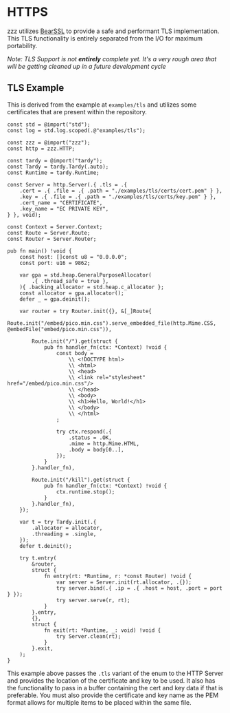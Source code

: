 # HTTPS
zzz utilizes [BearSSL](https://bearssl.org/) to provide a safe and performant TLS implementation. This TLS functionality is entirely separated from the I/O for maximum portability.

*Note: TLS Support is not **entirely** complete yet. It's a very rough area that will be getting cleaned up in a future development cycle*

## TLS Example
This is derived from the example at `examples/tls` and utilizes some certificates that are present within the repository.
```zig
const std = @import("std");
const log = std.log.scoped(.@"examples/tls");

const zzz = @import("zzz");
const http = zzz.HTTP;

const tardy = @import("tardy");
const Tardy = tardy.Tardy(.auto);
const Runtime = tardy.Runtime;

const Server = http.Server(.{ .tls = .{
    .cert = .{ .file = .{ .path = "./examples/tls/certs/cert.pem" } },
    .key = .{ .file = .{ .path = "./examples/tls/certs/key.pem" } },
    .cert_name = "CERTIFICATE",
    .key_name = "EC PRIVATE KEY",
} }, void);

const Context = Server.Context;
const Route = Server.Route;
const Router = Server.Router;

pub fn main() !void {
    const host: []const u8 = "0.0.0.0";
    const port: u16 = 9862;

    var gpa = std.heap.GeneralPurposeAllocator(
        .{ .thread_safe = true },
    ){ .backing_allocator = std.heap.c_allocator };
    const allocator = gpa.allocator();
    defer _ = gpa.deinit();

    var router = try Router.init({}, &[_]Route{
        Route.init("/embed/pico.min.css").serve_embedded_file(http.Mime.CSS, @embedFile("embed/pico.min.css")),

        Route.init("/").get(struct {
            pub fn handler_fn(ctx: *Context) !void {
                const body =
                    \\ <!DOCTYPE html>
                    \\ <html>
                    \\ <head>
                    \\ <link rel="stylesheet" href="/embed/pico.min.css"/>
                    \\ </head>
                    \\ <body>
                    \\ <h1>Hello, World!</h1>
                    \\ </body>
                    \\ </html>
                ;

                try ctx.respond(.{
                    .status = .OK,
                    .mime = http.Mime.HTML,
                    .body = body[0..],
                });
            }
        }.handler_fn),

        Route.init("/kill").get(struct {
            pub fn handler_fn(ctx: *Context) !void {
                ctx.runtime.stop();
            }
        }.handler_fn),
    });

    var t = try Tardy.init(.{
        .allocator = allocator,
        .threading = .single,
    });
    defer t.deinit();

    try t.entry(
        &router,
        struct {
            fn entry(rt: *Runtime, r: *const Router) !void {
                var server = Server.init(rt.allocator, .{});
                try server.bind(.{ .ip = .{ .host = host, .port = port } });
                try server.serve(r, rt);
            }
        }.entry,
        {},
        struct {
            fn exit(rt: *Runtime, _: void) !void {
                try Server.clean(rt);
            }
        }.exit,
    );
}
```
This example above passes the `.tls` variant of the enum to the HTTP Server and provides the location of the certificate and key to be used. It also has the functionality to pass in a buffer containing the cert and key data if that is preferable. You must also provide the certificate and key name as the PEM format allows for multiple items to be placed within the same file.

